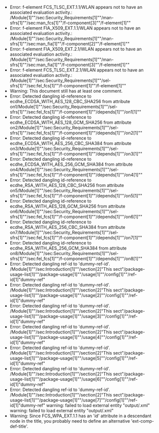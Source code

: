 * Error: f-element FCS_TLSC_EXT.1.1/WLAN  appears not to have an associated evaluation activity.:
        /Module[1]""/sec:Security_Requirements[1]""/man-sfrs[1]""/sec:man_fcs[1]""/f-component[3]""/f-element[1]""
* Error: f-element FIA_X509_EXT.1.1/WLAN  appears not to have an associated evaluation activity.:
        /Module[1]""/sec:Security_Requirements[1]""/man-sfrs[1]""/sec:man_fia[1]""/f-component[2]""/f-element[1]""
* Error: f-element FIA_X509_EXT.2.1/WLAN  appears not to have an associated evaluation activity.:
        /Module[1]""/sec:Security_Requirements[1]""/man-sfrs[1]""/sec:man_fia[1]""/f-component[3]""/f-element[1]""
* Error: f-element FCS_TLSC_EXT.2.1/WLAN  appears not to have an associated evaluation activity.:
        /Module[1]""/sec:Security_Requirements[1]""/sel-sfrs[1]""/sec:fel_fcs[1]""/f-component[1]""/f-element[1]""
* Warning: This document still has at least one comment.
* Error: Detected dangling id-reference to ecdhe_ECDSA_WITH_AES_128_CBC_SHA256 from attribute
        on1/Module[1]""/sec:Security_Requirements[1]""/sel-sfrs[1]""/sec:fel_fcs[1]""/f-component[1]""/depends[1]""/on1[1]""
* Error: Detected dangling id-reference to ecdhe_ECDSA_WITH_AES_128_GCM_SHA256 from attribute
        on2/Module[1]""/sec:Security_Requirements[1]""/sel-sfrs[1]""/sec:fel_fcs[1]""/f-component[1]""/depends[1]""/on2[1]""
* Error: Detected dangling id-reference to ecdhe_ECDSA_WITH_AES_256_CBC_SHA384 from attribute
        on3/Module[1]""/sec:Security_Requirements[1]""/sel-sfrs[1]""/sec:fel_fcs[1]""/f-component[1]""/depends[1]""/on3[1]""
* Error: Detected dangling id-reference to ecdhe_ECDSA_WITH_AES_256_GCM_SHA384 from attribute
        on4/Module[1]""/sec:Security_Requirements[1]""/sel-sfrs[1]""/sec:fel_fcs[1]""/f-component[1]""/depends[1]""/on4[1]""
* Error: Detected dangling id-reference to ecdhe_RSA_WITH_AES_128_CBC_SHA256 from attribute
        on5/Module[1]""/sec:Security_Requirements[1]""/sel-sfrs[1]""/sec:fel_fcs[1]""/f-component[1]""/depends[1]""/on5[1]""
* Error: Detected dangling id-reference to ecdhe_RSA_WITH_AES_128_GCM_SHA256 from attribute
        on6/Module[1]""/sec:Security_Requirements[1]""/sel-sfrs[1]""/sec:fel_fcs[1]""/f-component[1]""/depends[1]""/on6[1]""
* Error: Detected dangling id-reference to ecdhe_RSA_WITH_AES_256_CBC_SHA384 from attribute
        on7/Module[1]""/sec:Security_Requirements[1]""/sel-sfrs[1]""/sec:fel_fcs[1]""/f-component[1]""/depends[1]""/on7[1]""
* Error: Detected dangling id-reference to ecdhe_RSA_WITH_AES_256_GCM_SHA384 from attribute
        on8/Module[1]""/sec:Security_Requirements[1]""/sel-sfrs[1]""/sec:fel_fcs[1]""/f-component[1]""/depends[1]""/on8[1]""
* Error: Detected dangling ref-id to 'dummy-ref-id'.
	  /Module[1]""/sec:Introduction[1]""/section[2]"This sect"/package-usage-list[1]""/package-usage[1]""/usage[1]""/config[1]""/ref-id[1]"dummy-ref"
* Error: Detected dangling ref-id to 'dummy-ref-id'.
	  /Module[1]""/sec:Introduction[1]""/section[2]"This sect"/package-usage-list[1]""/package-usage[1]""/usage[2]""/config[1]""/ref-id[1]"dummy-ref"
* Error: Detected dangling ref-id to 'dummy-ref-id'.
	  /Module[1]""/sec:Introduction[1]""/section[2]"This sect"/package-usage-list[1]""/package-usage[1]""/usage[3]""/config[1]""/ref-id[1]"dummy-ref"
* Error: Detected dangling ref-id to 'dummy-ref-id'.
	  /Module[1]""/sec:Introduction[1]""/section[2]"This sect"/package-usage-list[1]""/package-usage[1]""/usage[4]""/config[1]""/ref-id[1]"dummy-ref"
* Error: Detected dangling ref-id to 'dummy-ref-id'.
	  /Module[1]""/sec:Introduction[1]""/section[2]"This sect"/package-usage-list[1]""/package-usage[1]""/usage[5]""/config[1]""/ref-id[1]"dummy-ref"
* Error: Detected dangling ref-id to 'dummy-ref-id'.
	  /Module[1]""/sec:Introduction[1]""/section[2]"This sect"/package-usage-list[1]""/package-usage[1]""/usage[6]""/config[1]""/ref-id[1]"dummy-ref"
* Error: Detected dangling ref-id to 'dummy-ref-id'.
	  /Module[1]""/sec:Introduction[1]""/section[2]"This sect"/package-usage-list[1]""/package-usage[1]""/usage[7]""/config[1]""/ref-id[1]"dummy-ref"
warning: failed to load external entity "output/.xml"
warning: failed to load external entity "output/.xml"
* Warning: Since FCS_WPA_EXT.1.1 has an 'id' attribute in a descendant node in the title, you probably need to define an alternative 'ext-comp-def-title'.
                       
